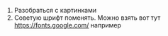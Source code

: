 1. Разобраться с картинками
6. Советую шрифт поменять. Можно взять вот тут https://fonts.google.com/ например
